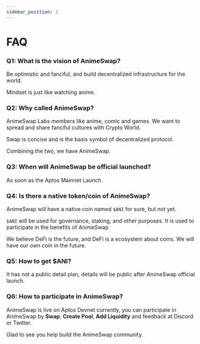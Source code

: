 ```yaml
---
sidebar_position: 2
---
```


# FAQ

### Q1: What is the vision of AnimeSwap? 

Be optimistic and fanciful, and build decentralized infrastructure for the world.

Mindset is just like watching anime.

### Q2: Why called **AnimeSwap**?

AnimeSwap Labs members like anime, comic and games. We want to spread and share fanciful cultures with Crypto World.

Swap is concise and is the basis symbol of decentralized protocol.

Combining the two, we have AnimeSwap.

### Q3: When will AnimeSwap be official launched?

As soon as the Aptos Mainnet Launch.

### Q4: Is there a native token/coin of AnimeSwap?

AnimeSwap will have a native coin named `$ANI` for sure, but not yet.

`$ANI` will be used for governance, staking, and other purposes. 
It is used to participate in the benefits of AnimeSwap

We believe DeFi is the future, and DeFi is a ecosystem about coins. We will have our own coin in the future.

### Q5: How to get $ANI?

It has not a public detail plan, details will be public after AnimeSwap official launch.

### Q6: How to participate in AnimeSwap?

AnimeSwap is live on Aptos Devnet currently, you can participate in AnimeSwap by **Swap**, **Create Pool**, **Add Liquidity** and feedback at Discord or Twitter.

Glad to see you help build the AnimeSwap community.
